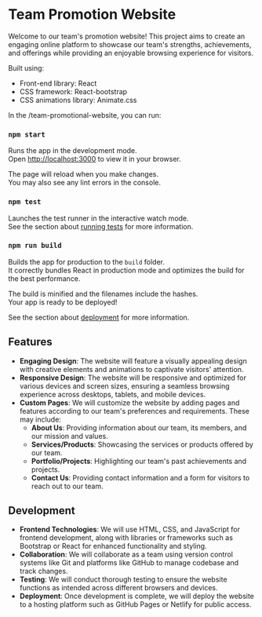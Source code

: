 # Team Promotion Website

Welcome to our team's promotion website! This project aims to create an engaging online platform to showcase our team's strengths, achievements, and offerings while providing an enjoyable browsing experience for visitors.

Built using:

- Front-end library: React
- CSS framework: React-bootstrap
- CSS animations library: Animate.css

In the /team-promotional-website, you can run:

### `npm start`

Runs the app in the development mode.\
Open [http://localhost:3000](http://localhost:3000) to view it in your browser.

The page will reload when you make changes.\
You may also see any lint errors in the console.

### `npm test`

Launches the test runner in the interactive watch mode.\
See the section about [running tests](https://facebook.github.io/create-react-app/docs/running-tests) for more information.

### `npm run build`

Builds the app for production to the `build` folder.\
It correctly bundles React in production mode and optimizes the build for the best performance.

The build is minified and the filenames include the hashes.\
Your app is ready to be deployed!

See the section about [deployment](https://facebook.github.io/create-react-app/docs/deployment) for more information.



## Features

- **Engaging Design**: The website will feature a visually appealing design with creative elements and animations to captivate visitors' attention.
- **Responsive Design**: The website will be responsive and optimized for various devices and screen sizes, ensuring a seamless browsing experience across desktops, tablets, and mobile devices.
- **Custom Pages**: We will customize the website by adding pages and features according to our team's preferences and requirements. These may include:
  - **About Us**: Providing information about our team, its members, and our mission and values.
  - **Services/Products**: Showcasing the services or products offered by our team.
  - **Portfolio/Projects**: Highlighting our team's past achievements and projects.
  - **Contact Us**: Providing contact information and a form for visitors to reach out to our team.

## Development

- **Frontend Technologies**: We will use HTML, CSS, and JavaScript for frontend development, along with libraries or frameworks such as Bootstrap or React for enhanced functionality and styling.
- **Collaboration**: We will collaborate as a team using version control systems like Git and platforms like GitHub to manage codebase and track changes.
- **Testing**: We will conduct thorough testing to ensure the website functions as intended across different browsers and devices.
- **Deployment**: Once development is complete, we will deploy the website to a hosting platform such as GitHub Pages or Netlify for public access.

